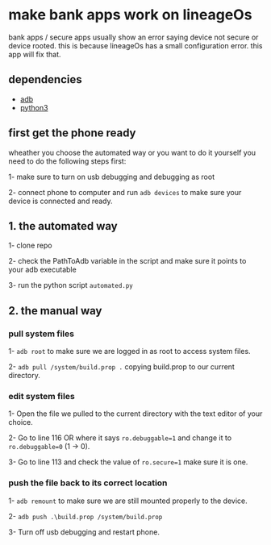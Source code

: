 
# make bank apps work on lineageOs

bank apps / secure apps usually show an error saying device not secure or device rooted. this is because lineageOs has a small configuration error. this app will fix that.

## dependencies

- [adb](https://www.xda-developers.com/install-adb-windows-macos-linux/)
- [python3](https://www.python.org/downloads/)

## first get the phone ready

wheather you choose the automated way or you want to do it yourself you need to do the following steps first:

1- make sure to turn on usb debugging and debugging as root

2- connect phone to computer and run `adb devices` to make sure your device is connected and ready.

## 1. the automated way

1- clone repo

2- check the PathToAdb variable in the script and make sure it points to your adb executable

3- run the python script `automated.py`

## 2. the manual way

### pull system files

1- `adb root` to make sure we are logged in as root to access system files.

2- `adb pull /system/build.prop .` copying build.prop to our current directory.

### edit system files

1- Open the file we pulled to the current directory with the text editor of your choice.

2- Go to line 116 OR where it says `ro.debuggable=1` and change it to `ro.debuggable=0` (1 -> 0).

3- Go to line 113 and check the value of `ro.secure=1` make sure it is one.

### push the file back to its correct location

1- `adb remount` to make sure we are still mounted properly to the device.

2- `adb push .\build.prop /system/build.prop`

3- Turn off usb debugging and restart phone.
